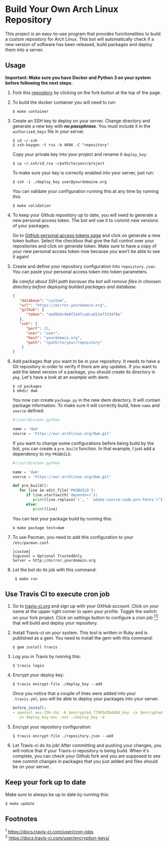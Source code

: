 # Build Your Own Arch Linux Repository
This project is an easy-to-use program that provides functionalities to build a
custom repository for Arch Linux. This bot will automatically check if a new
version of software has been released, build packages and deploy them into a
server.

## Usage
**Important: Make sure you have Docker and Python 3 on your system before
following the next steps.**

1. Fork this [repository](https://github.com/unix-development/build-your-own-archlinux-repository)
   by clicking on the fork button at the top of the page.

2. To build the docker container you will need to run:

   ```
   $ make container
   ```

3. Create an SSH key to deploy on your server. Change directory and generate a
   new key with ***no passphrase***. You must include it in the
   `authorized_keys` file in your server.

   ```
   $ cd ~/.ssh
   $ ssh-keygen -t rsa -b 4096 -C "repository"
   ```

   Copy your private key into your project and rename it `deploy_key`:
   ```
   $ cp ~/.ssh/id_rsa ~/path/to/your/project
   ```

   To make sure your key is correctly enabled into your server, just run:
   ```
   $ ssh -i ./deploy_key user@yourdomaine.org
   ```

   You can validate your configuration running this at any time by running this:

   ```
   $ make validation
   ```

4. To keep your Github repository up to date, you will need to generate a new
   personal access token. The bot will use it to commit new versions of your
   packages.

   Go to [GitHub personal access tokens
   page](https://github.com/settings/tokens) and click on generate a new token
   button. Select the checkbox that give the full control over your
   repositories and click on generate token. Make sure to have a copy of your
   new personal access token now because you won’t be able to see it again!

5. Create and define your repository configuration into `repository.json`. You
   can paste your personal access token into token parameters.

   *Be careful about SSH path because the bot will remove files in choosen
   directory before deploying builded packages and database.*

   ```json
   {
      "database": "custom",
      "url": "https://mirror.yourdomain.org",
      "github": {
         "token": "aed564c9e6f2a4fcadcad11af3334f6e"
      },
      "ssh": {
         "port": 22,
         "user": "user",
         "host": "yourdomain.org",
         "path": "/path/to/your/repository"
       }
   }
   ```

6. Add packages that you want to be in your repository. It needs to have a Git
   repository in order to verify if there are any updates. If you want to add
   the latest version of a package, you should create its directory in `pkg`.
   Let's have a look at an example with dwm:

   ```
   $ cd packages
   $ mkdir dwm
   ```

   You now can create `package.py` in the new dwm directory. It will contain
   package information. To make sure it will correctly build, have `name` and
   `source` defined.

   ```python
   #!/usr/bin/env python

   name = 'dwm'
   source = 'https://aur.archlinux.org/dwm.git'
   ```

   If you want to change some configurations before being build by the bot,
   you can create a `pre_build` function. In that example, I just add a
   dependency to my `PKGBUILD`.

   ```python
   #!/usr/bin/env python

   name = 'dwm'
   source = 'https://aur.archlinux.org/dwm.git'

   def pre_build():
      for line in edit_file('PKGBUILD'):
         if line.startswith('depends=('):
            print(line.replace(')', " 'adobe-source-code-pro-fonts')"))
         else:
            print(line)
   ```

   You can test your package build by running this:

   ```
   $ make package test=dwm
   ```

7. To use Pacman, you need to add this configuration to your
    `/etc/pacman.conf`.

    ```
    [custom]
    SigLevel = Optional TrustedOnly
    Server = http://mirror.yourdomain.org
    ```

8. Let the bot do its job with this command:
   ```
	$ make run
   ```

## Use Travis CI to execute cron job

1. Go to [travis-ci.org](https://travis-ci.org) and sign up with your GitHub
   account. Click on your name at the upper right corner to open your profile.
   Toggle the switch on your fork project. Click on settings button to
   configure a cron job [<sup>[1]</sup>](#footnote-01) that will build and
   deploy your repository.

2. Install Travis-ci on your system. This tool is written in Ruby and is published as a gem. You need to install
   the gem with this command:

   ```
   $ gem install travis
   ```

3. Log you in Travis by running this:

   ```
   $ travis login
   ```
4. Encrypt your deploy key:
   ```
   $ travis encrypt-file ./deploy_key --add
   ```

   Once you notice that a couple of lines were added into your `.travis.yml`,
   you will be able to deploy your packages into your server.
   ```yaml
   before_install:
   - openssl aes-256-cbc -K $encrypted_77965d5bdd4d_key -iv $encrypted_77965d5bdd4d_iv
     -in deploy_key.enc -out ./deploy_key -d
   ```
5. Encrypt your repository configuration:
   ```
   $ travis encrypt-file ./repository.json --add
   ```

6. Let Travis-ci do its job! After committing and pushing your changes, you
   will notice that if your Travis-ci repository is being build. When it's
   complete, you can check your Github fork and you are supposed to see new
   commit changes in packages that you just added and files should be on your
   server.

## Keep your fork up to date
Make sure to always be up to date by running this:

```
$ make update
```

## Footnotes
<sup id="footnote-01">1</sup> https://docs.travis-ci.com/user/cron-jobs </br>
<sup id="footnote-02">2</sup> https://docs.travis-ci.com/user/encryption-keys/
